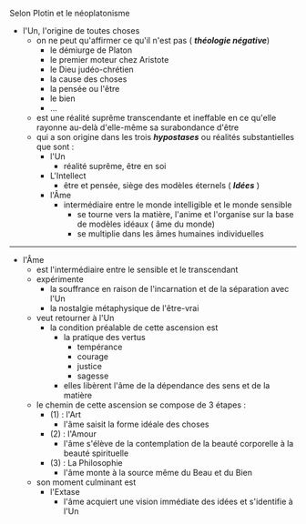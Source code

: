 Selon Plotin et le néoplatonisme
- l'Un, l'origine de toutes choses
  - on ne peut qu'affirmer ce qu'il n'est pas ( ***théologie négative***)
    - le démiurge de Platon
    - le premier moteur chez Aristote
    - le Dieu judéo-chrétien
    - la cause des choses
    - la pensée ou l'être
    - le bien
    - ...
  - est une réalité suprême transcendante et ineffable en ce qu'elle rayonne au-delà d'elle-même sa surabondance d'être
  - qui a son origine dans les trois ***hypostases*** ou réalités substantielles que sont :
    - l'Un
      - réalité suprême, être en soi
    - L'Intellect
      - être et pensée, siège des modèles éternels ( ***Idées*** )
    - l'Âme
      - intermédiaire entre le monde intelligible et le monde sensible 
        - se tourne vers la matière, l'anime et l'organise sur la base de modèles idéaux ( âme du monde)
        - se multiplie dans les âmes humaines individuelles
---
- l'Âme
  - est l'intermédiaire entre le sensible et le transcendant
  - expérimente
    - la souffrance en raison de l'incarnation et de la séparation avec l'Un
    - la nostalgie métaphysique de l'être-vrai
  - veut retourner à l'Un
    - la condition préalable de cette ascension est
      - la pratique des vertus
        - tempérance
        - courage
        - justice
        - sagesse
      - elles libèrent l'âme de la dépendance des sens et de la matière
  - le chemin de cette ascension se compose de 3 étapes :
    - (1) : l'Art
      - l'âme saisit la forme idéale des choses
    - (2) : l'Amour
      - l'âme s'élève de la contemplation de la beauté corporelle à la beauté spirituelle
    - (3) : La Philosophie
      - l'âme monte à la source même du Beau et du Bien  
  - son moment culminant est 
    - l'Extase
      - l'âme acquiert une vision immédiate des idées et s'identifie à l'Un        











